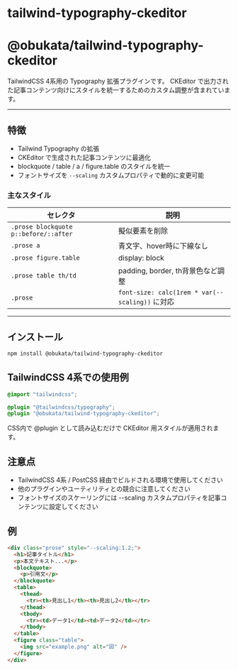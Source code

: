 # tailwind-typography-ckeditor
# @obukata/tailwind-typography-ckeditor

TailwindCSS 4系用の Typography 拡張プラグインです。
CKEditor で出力された記事コンテンツ向けにスタイルを統一するためのカスタム調整が含まれています。

---

## 特徴

- Tailwind Typography の拡張
- CKEditor で生成された記事コンテンツに最適化
- blockquote / table / a / figure.table のスタイルを統一
- フォントサイズを `--scaling` カスタムプロパティで動的に変更可能

### 主なスタイル

| セレクタ | 説明 |
|----------|------|
| `.prose blockquote p::before/::after` | 擬似要素を削除 |
| `.prose a` | 青文字、hover時に下線なし |
| `.prose figure.table` | display: block |
| `.prose table th/td` | padding, border, th背景色など調整 |
| `.prose` | `font-size: calc(1rem * var(--scaling))` に対応 |

---

## インストール

```bash
npm install @obukata/tailwind-typography-ckeditor
```

## TailwindCSS 4系での使用例

```css
@import "tailwindcss";

@plugin "@tailwindcss/typography";
@plugin "@obukata/tailwind-typography-ckeditor";
```
CSS内で @plugin として読み込むだけで CKEditor 用スタイルが適用されます。

## 注意点

* TailwindCSS 4系 / PostCSS 経由でビルドされる環境で使用してください
* 他のプラグインやユーティリティとの競合に注意してください
* フォントサイズのスケーリングには --scaling カスタムプロパティを記事コンテンツに設定してください

## 例

```html
<div class="prose" style="--scaling:1.2;">
  <h1>記事タイトル</h1>
  <p>本文テキスト...</p>
  <blockquote>
    <p>引用文</p>
  </blockquote>
  <table>
    <thead>
      <tr><th>見出し1</th><th>見出し2</th></tr>
    </thead>
    <tbody>
      <tr><td>データ1</td><td>データ2</td></tr>
    </tbody>
  </table>
  <figure class="table">
    <img src="example.png" alt="図" />
  </figure>
</div>
```